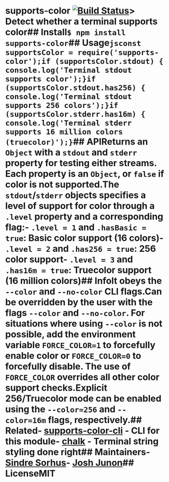 # supports-color [![Build Status](https://travis-ci.org/chalk/supports-color.svg?branch=master)](https://travis-ci.org/chalk/supports-color)> Detect whether a terminal supports color## Install```$ npm install supports-color```## Usage```jsconst supportsColor = require('supports-color');if (supportsColor.stdout) {	console.log('Terminal stdout supports color');}if (supportsColor.stdout.has256) {	console.log('Terminal stdout supports 256 colors');}if (supportsColor.stderr.has16m) {	console.log('Terminal stderr supports 16 million colors (truecolor)');}```## APIReturns an `Object` with a `stdout` and `stderr` property for testing either streams. Each property is an `Object`, or `false` if color is not supported.The `stdout`/`stderr` objects specifies a level of support for color through a `.level` property and a corresponding flag:- `.level = 1` and `.hasBasic = true`: Basic color support (16 colors)- `.level = 2` and `.has256 = true`: 256 color support- `.level = 3` and `.has16m = true`: Truecolor support (16 million colors)## InfoIt obeys the `--color` and `--no-color` CLI flags.Can be overridden by the user with the flags `--color` and `--no-color`. For situations where using `--color` is not possible, add the environment variable `FORCE_COLOR=1` to forcefully enable color or `FORCE_COLOR=0` to forcefully disable. The use of `FORCE_COLOR` overrides all other color support checks.Explicit 256/Truecolor mode can be enabled using the `--color=256` and `--color=16m` flags, respectively.## Related- [supports-color-cli](https://github.com/chalk/supports-color-cli) - CLI for this module- [chalk](https://github.com/chalk/chalk) - Terminal string styling done right## Maintainers- [Sindre Sorhus](https://github.com/sindresorhus)- [Josh Junon](https://github.com/qix-)## LicenseMIT
